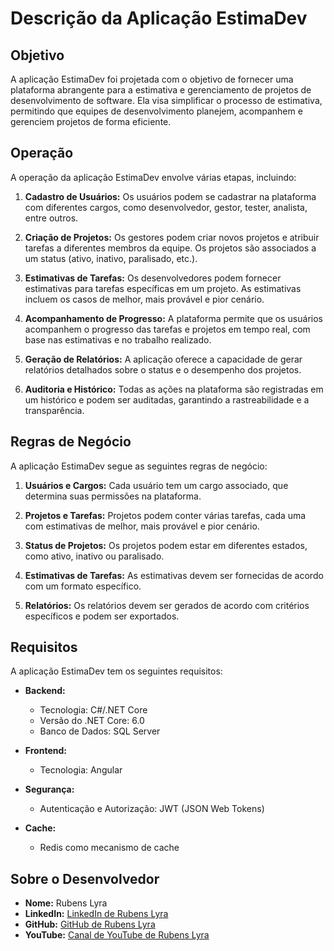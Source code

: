 # Descrição da Aplicação EstimaDev

## Objetivo

A aplicação EstimaDev foi projetada com o objetivo de fornecer uma plataforma abrangente para a estimativa e gerenciamento de projetos de desenvolvimento de software. Ela visa simplificar o processo de estimativa, permitindo que equipes de desenvolvimento planejem, acompanhem e gerenciem projetos de forma eficiente.

## Operação

A operação da aplicação EstimaDev envolve várias etapas, incluindo:

1. **Cadastro de Usuários:** Os usuários podem se cadastrar na plataforma com diferentes cargos, como desenvolvedor, gestor, tester, analista, entre outros.

2. **Criação de Projetos:** Os gestores podem criar novos projetos e atribuir tarefas a diferentes membros da equipe. Os projetos são associados a um status (ativo, inativo, paralisado, etc.).

3. **Estimativas de Tarefas:** Os desenvolvedores podem fornecer estimativas para tarefas específicas em um projeto. As estimativas incluem os casos de melhor, mais provável e pior cenário.

4. **Acompanhamento de Progresso:** A plataforma permite que os usuários acompanhem o progresso das tarefas e projetos em tempo real, com base nas estimativas e no trabalho realizado.

5. **Geração de Relatórios:** A aplicação oferece a capacidade de gerar relatórios detalhados sobre o status e o desempenho dos projetos.

6. **Auditoria e Histórico:** Todas as ações na plataforma são registradas em um histórico e podem ser auditadas, garantindo a rastreabilidade e a transparência.

## Regras de Negócio

A aplicação EstimaDev segue as seguintes regras de negócio:

1. **Usuários e Cargos:** Cada usuário tem um cargo associado, que determina suas permissões na plataforma.

2. **Projetos e Tarefas:** Projetos podem conter várias tarefas, cada uma com estimativas de melhor, mais provável e pior cenário.

3. **Status de Projetos:** Os projetos podem estar em diferentes estados, como ativo, inativo ou paralisado.

4. **Estimativas de Tarefas:** As estimativas devem ser fornecidas de acordo com um formato específico.

5. **Relatórios:** Os relatórios devem ser gerados de acordo com critérios específicos e podem ser exportados.

## Requisitos

A aplicação EstimaDev tem os seguintes requisitos:

- **Backend:**
  - Tecnologia: C#/.NET Core
  - Versão do .NET Core: 6.0
  - Banco de Dados: SQL Server
  
- **Frontend:**
  - Tecnologia: Angular

- **Segurança:**
  - Autenticação e Autorização: JWT (JSON Web Tokens)
  
- **Cache:**
  - Redis como mecanismo de cache

## Sobre o Desenvolvedor

- **Nome:** Rubens Lyra
- **LinkedIn:** [LinkedIn de Rubens Lyra](https://www.linkedin.com/in/rubenslyra)
- **GitHub:** [GitHub de Rubens Lyra](https://github.com/rubenslyra)
- **YouTube:** [Canal de YouTube de Rubens Lyra](https://www.youtube.com/user/rubenslyra)
